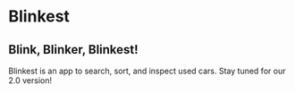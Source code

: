 # Blinkest
## Blink, Blinker, Blinkest!

Blinkest is an app to search, sort, and inspect used cars. Stay tuned for our 2.0 version!

